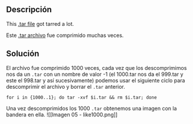 ## Descripción
This [.tar file](https://jupiter.challenges.picoctf.org/static/52084b5ad360b25f9af83933114324e0/1000.tar) got tarred a lot.

Este [.tar archivo](https://jupiter.challenges.picoctf.org/static/52084b5ad360b25f9af83933114324e0/1000.tar) fue comprimido muchas veces.
## Solución
El archivo fue comprimido 1000 veces, cada vez que los descomprimimos nos da un `.tar` con un nombre de valor -1 (el 1000.tar nos da el 999.tar y este el 998.tar y así sucesivamente) podemos usar el siguiente ciclo para descomprimir el archivo y borrar el `.tar` anterior.
```
for i in {1000..1}; do tar -xvf $i.tar && rm $i.tar; done
```

Una vez descomprimidos los 1000 `.tar` obtenemos una imagen con la bandera en ella.
![[Imagen 05 - like1000.png]]